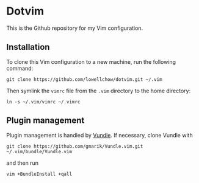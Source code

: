 # Dotvim

This is the Github repository for my Vim configuration.

## Installation

To clone this Vim configuration to a new machine, run the following command:

```terminal
git clone https://github.com/lowellchow/dotvim.git ~/.vim
```

Then symlink the `vimrc` file from the `.vim` directory to the home directory:

```terminal
ln -s ~/.vim/vimrc ~/.vimrc
```

## Plugin management

Plugin management is handled by [Vundle](https://github.com/gmarik/Vundle.vim). If necessary, clone Vundle with

```terminal
git clone https://github.com/gmarik/Vundle.vim.git ~/.vim/bundle/Vundle.vim
```

and then run

```terminal
vim +BundleInstall +qall
```
